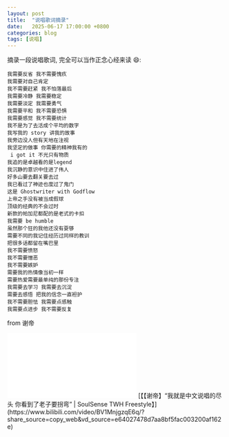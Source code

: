 ```yaml
---
layout: post
title:  "说唱歌词摘录"
date:   2025-06-17 17:00:00 +0800
categories: blog
tags: [说唱]
---
```

摘录一段说唱歌词, 完全可以当作正念心经来读 😄:

```
我需要反省 我不需要愧疚
我需要对自己肯定
我不需要赶紧 我不怕落最后
我需要冷静 我需要稳定
我需要淡定 我需要勇气
我需要平和 我不需要恐惧
我需要感觉 我不需要统计
我不是为了去活成个平均的数字
我写我的 story 讲我的故事
我旁边没人但有天地在注视
我坚定的做事 你需要的精神我有的
 i got it 不光只有物质
我追的是卓越看的是legend
我沉静的意识中住进了伟人
好多山要去翻关要去过
我已看过了神迹也度过了鬼门
这是 Ghostwriter with Godflow
上帝之手没有被当成假球
顶级的经典的不会过时
新款的帕加尼都配的是老式的卡扣
我需要 be humble
虽然那个狂的我他还没有耍够
需要不同的我记住经历过同样的教训
把很多话都留在嘴巴里
我不需要愤怒
我不需要憎恶
我不需要嫉妒
需要我的热情像当初一样
需要热爱需要最单纯的那份专注
我需要去学习 我需要去沉淀
需要去感悟 把我的信念一直袒护
我不需要胆怯 我需要点感触
我需要点进步 我不需要反复

```
from 谢帝
<iframe src="//player.bilibili.com/player.html?isOutside=true&aid=114567950634721&bvid=BV1MnjgzqE6q&cid=30138699191&p=1&mute=0" scrolling="no" border="0" frameborder="no" framespacing="0" allowfullscreen="true"></iframe>
[【【谢帝】“我就是中文说唱的尽头 你看到了老子要拐弯” | SoulSense TWH Freestyle】](https://www.bilibili.com/video/BV1MnjgzqE6q/?share_source=copy_web&vd_source=e64027478d7aa8bf5fac003200af162e)

